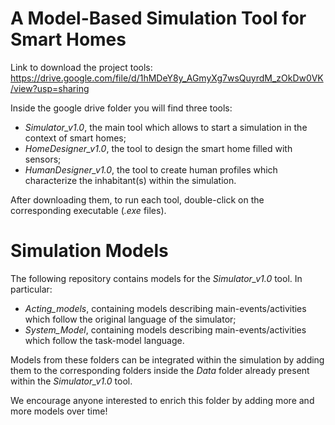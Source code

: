 # A Model-Based Simulation Tool for Smart Homes

Link to download the project tools:
https://drive.google.com/file/d/1hMDeY8y_AGmyXg7wsQuyrdM_zOkDw0VK/view?usp=sharing

Inside the google drive folder you will find three tools:
- *Simulator_v1.0*, the main tool which allows to start a simulation in the context of smart homes;
- *HomeDesigner_v1.0*, the tool to design the smart home filled with sensors;
- *HumanDesigner_v1.0*, the tool to create human profiles which characterize the inhabitant(s) within the simulation.

After downloading them, to run each tool, double-click on the corresponding executable (*.exe* files).

# Simulation Models

The following repository contains models for the *Simulator_v1.0* tool. In particular:
- *Acting_models*, containing models describing main-events/activities which follow the original language of the simulator;
- *System_Model*, containing models describing main-events/activities which follow the task-model language.

Models from these folders can be integrated within the simulation by adding them to the corresponding folders inside the *Data* folder already present within the *Simulator_v1.0* tool.


We encourage anyone interested to enrich this folder by adding more and more models over time!
